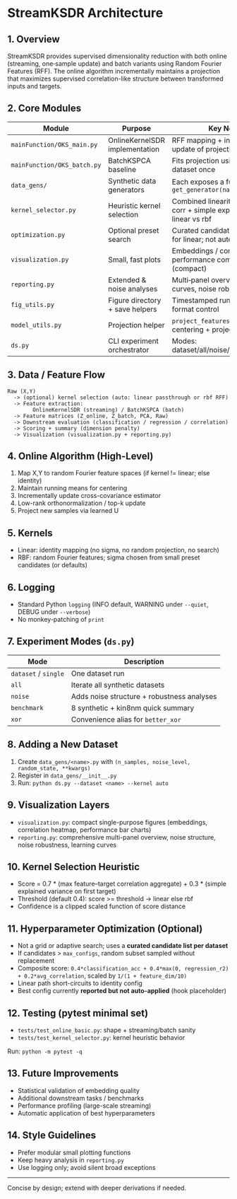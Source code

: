 # StreamKSDR Architecture

## 1. Overview

StreamKSDR provides supervised dimensionality reduction with both online (streaming, one‑sample update) and batch variants using Random Fourier Features (RFF). The online algorithm incrementally maintains a projection that maximizes supervised correlation-like structure between transformed inputs and targets.

## 2. Core Modules

| Module | Purpose | Key Notes |
|--------|---------|----------|
| `mainFunction/OKS_main.py` | OnlineKernelSDR implementation | RFF mapping + incremental update of projection matrix U |
| `mainFunction/OKS_batch.py` | BatchKSPCA baseline | Fits projection using entire dataset once |
| `data_gens/` | Synthetic data generators | Each exposes a function via `get_generator(name)` |
| `kernel_selector.py` | Heuristic kernel selection | Combined linearity score (max corr + simple explained var) → linear vs rbf |
| `optimization.py` | Optional preset search | Curated candidate list; skipped for linear; not auto-applied yet |
| `visualization.py` | Small, fast plots | Embeddings / correlation / performance comparison (compact) |
| `reporting.py` | Extended & noise analyses | Multi‑panel overview, learning curves, noise robustness |
| `fig_utils.py` | Figure directory + save helpers | Timestamped run folder + format control |
| `model_utils.py` | Projection helper | `project_features` for consistent centering + projection |
| `ds.py` | CLI experiment orchestrator | Modes: dataset/all/noise/benchmark/xor |

## 3. Data / Feature Flow

```text
Raw (X,Y)
  -> (optional) kernel selection (auto: linear passthrough or rbf RFF)
  -> Feature extraction:
        OnlineKernelSDR (streaming) / BatchKSPCA (batch)
  -> Feature matrices (Z_online, Z_batch, PCA, Raw)
  -> Downstream evaluation (classification / regression / correlation)
  -> Scoring + summary (dimension penalty)
  -> Visualization (visualization.py + reporting.py)
```

## 4. Online Algorithm (High-Level)

1. Map X,Y to random Fourier feature spaces (if kernel != linear; else identity)
2. Maintain running means for centering
3. Incrementally update cross-covariance estimator
4. Low-rank orthonormalization / top-k update
5. Project new samples via learned U

## 5. Kernels

- Linear: identity mapping (no sigma, no random projection, no search)
- RBF: random Fourier features; sigma chosen from small preset candidates (or defaults)

## 6. Logging

- Standard Python `logging` (INFO default, WARNING under `--quiet`, DEBUG under `--verbose`)
- No monkey-patching of `print`

## 7. Experiment Modes (`ds.py`)

| Mode | Description |
|------|-------------|
| `dataset` / `single` | One dataset run |
| `all` | Iterate all synthetic datasets |
| `noise` | Adds noise structure + robustness analyses |
| `benchmark` | 8 synthetic + kin8nm quick summary |
| `xor` | Convenience alias for `better_xor` |

## 8. Adding a New Dataset

1. Create `data_gens/<name>.py` with `(n_samples, noise_level, random_state, **kwargs)`
2. Register in `data_gens/__init__.py`
3. Run: `python ds.py --dataset <name> --kernel auto`

## 9. Visualization Layers

- `visualization.py`: compact single-purpose figures (embeddings, correlation heatmap, performance bar charts)
- `reporting.py`: comprehensive multi-panel overview, noise structure, noise robustness, learning curves

## 10. Kernel Selection Heuristic

- Score = 0.7 \* (max feature–target correlation aggregate) + 0.3 \* (simple explained variance on first target)
- Threshold (default 0.4): score >= threshold → linear else rbf
- Confidence is a clipped scaled function of score distance

## 11. Hyperparameter Optimization (Optional)

- Not a grid or adaptive search; uses a **curated candidate list per dataset**
- If candidates > `max_configs`, random subset sampled without replacement
- Composite score: `0.4*classification_acc + 0.4*max(0, regression_r2) + 0.2*avg_correlation`, scaled by `1/(1 + feature_dim/10)`
- Linear path short-circuits to identity config
- Best config currently **reported but not auto-applied** (hook placeholder)

## 12. Testing (pytest minimal set)

- `tests/test_online_basic.py`: shape + streaming/batch sanity
- `tests/test_kernel_selector.py`: kernel heuristic behavior

Run: `python -m pytest -q`

## 13. Future Improvements

- Statistical validation of embedding quality
- Additional downstream tasks / benchmarks
- Performance profiling (large-scale streaming)
- Automatic application of best hyperparameters

## 14. Style Guidelines

- Prefer modular small plotting functions
- Keep heavy analysis in `reporting.py`
- Use logging only; avoid silent broad exceptions

---

Concise by design; extend with deeper derivations if needed.
